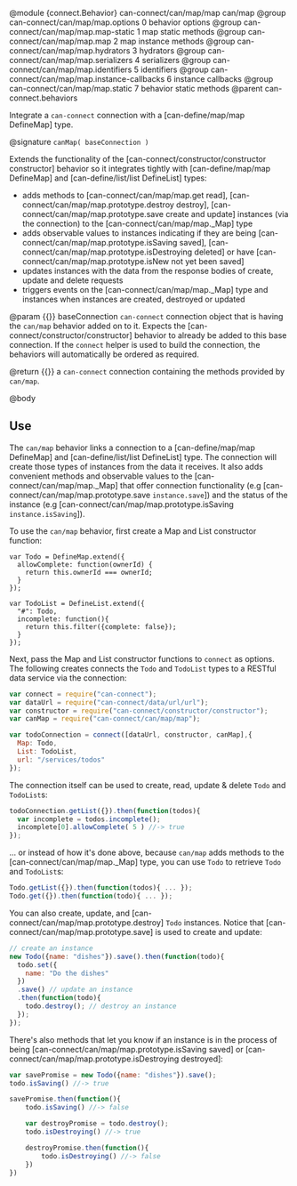 @module {connect.Behavior} can-connect/can/map/map can/map
@group can-connect/can/map/map.options 0 behavior options
@group can-connect/can/map/map.map-static 1 map static methods
@group can-connect/can/map/map.map 2 map instance methods
@group can-connect/can/map/map.hydrators 3 hydrators
@group can-connect/can/map/map.serializers 4 serializers
@group can-connect/can/map/map.identifiers 5 identifiers
@group can-connect/can/map/map.instance-callbacks 6 instance callbacks
@group can-connect/can/map/map.static 7 behavior static methods
@parent can-connect.behaviors

Integrate a `can-connect` connection with a [can-define/map/map DefineMap] type.  


@signature `canMap( baseConnection )`

Extends the functionality of the [can-connect/constructor/constructor constructor] behavior so it integrates tightly
with [can-define/map/map DefineMap] and [can-define/list/list DefineList] types:
- adds methods to [can-connect/can/map/map.get read], [can-connect/can/map/map.prototype.destroy destroy],
[can-connect/can/map/map.prototype.save create and update] instances (via the connection) to the
[can-connect/can/map/map._Map] type
- adds observable values to instances indicating if they are being [can-connect/can/map/map.prototype.isSaving saved],
[can-connect/can/map/map.prototype.isDestroying deleted] or have
[can-connect/can/map/map.prototype.isNew not yet been saved]
- updates instances with the data from the response bodies of create, update and delete requests
- triggers events on the [can-connect/can/map/map._Map] type and instances when instances are created, destroyed or updated

@param {{}} baseConnection `can-connect` connection object that is having the `can/map` behavior added on to it. Expects
the [can-connect/constructor/constructor] behavior to already be added to this base connection. If the `connect` helper
is used to build the connection, the behaviors will automatically be ordered as required.

@return {{}} a `can-connect` connection containing the methods provided by `can/map`.


@body

## Use

The `can/map` behavior links a connection to a [can-define/map/map DefineMap] and [can-define/list/list DefineList] type.
The connection will create those types of instances from the data it receives. It also adds convenient methods and
observable values to the [can-connect/can/map/map._Map] that offer connection functionality (e.g
[can-connect/can/map/map.prototype.save `instance.save`]) and the status of the instance (e.g
[can-connect/can/map/map.prototype.isSaving `instance.isSaving`]).

To use the `can/map` behavior, first create a Map and List constructor function:

```
var Todo = DefineMap.extend({
  allowComplete: function(ownerId) {
    return this.ownerId === ownerId;
  }
});

var TodoList = DefineList.extend({
  "#": Todo,
  incomplete: function(){
    return this.filter({complete: false});
  }
});
```

Next, pass the Map and List constructor functions to `connect` as options. The following creates connects the `Todo`
and `TodoList` types to a RESTful data service via the connection:

```js
var connect = require("can-connect");
var dataUrl = require("can-connect/data/url/url");
var constructor = require("can-connect/constructor/constructor");
var canMap = require("can-connect/can/map/map");

var todoConnection = connect([dataUrl, constructor, canMap],{
  Map: Todo,
  List: TodoList,
  url: "/services/todos"
});
```

The connection itself can be used to create, read, update & delete `Todo` and `TodoList`s:

```js
todoConnection.getList({}).then(function(todos){
  var incomplete = todos.incomplete();
  incomplete[0].allowComplete( 5 ) //-> true
});
```

... or instead of how it's done above, because `can/map` adds methods to the [can-connect/can/map/map._Map] type, you
can use `Todo` to retrieve `Todo` and `TodoList`s:

```js
Todo.getList({}).then(function(todos){ ... });
Todo.get({}).then(function(todo){ ... });
```

You can also create, update, and [can-connect/can/map/map.prototype.destroy] `Todo` instances. Notice that
[can-connect/can/map/map.prototype.save] is used to create and update:

```js
// create an instance
new Todo({name: "dishes"}).save().then(function(todo){
  todo.set({
    name: "Do the dishes"
  })
  .save() // update an instance
  .then(function(todo){
    todo.destroy(); // destroy an instance
  });
});
```

There's also methods that let you know if an instance is in the process of being
[can-connect/can/map/map.prototype.isSaving saved] or [can-connect/can/map/map.prototype.isDestroying destroyed]:

```js
var savePromise = new Todo({name: "dishes"}).save();
todo.isSaving() //-> true

savePromise.then(function(){
	todo.isSaving() //-> false

	var destroyPromise = todo.destroy();    
	todo.isDestroying() //-> true

	destroyPromise.then(function(){
        todo.isDestroying() //-> false
	})
})
```
